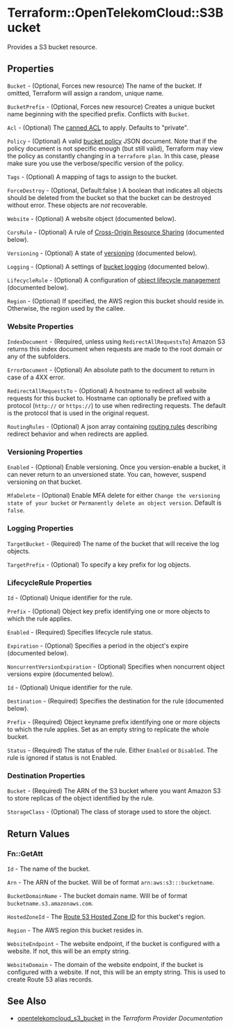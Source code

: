 # Terraform::OpenTelekomCloud::S3Bucket

Provides a S3 bucket resource.

## Properties

`Bucket` - (Optional, Forces new resource) The name of the bucket. If omitted, Terraform will assign a random, unique name.

`BucketPrefix` - (Optional, Forces new resource) Creates a unique bucket name beginning with the specified prefix. Conflicts with `Bucket`.

`Acl` - (Optional) The [canned ACL](https://docs.aws.amazon.com/AmazonS3/latest/dev/acl-overview.html#canned-acl) to apply. Defaults to "private".

`Policy` - (Optional) A valid [bucket policy](https://docs.aws.amazon.com/AmazonS3/latest/dev/example-bucket-policies.html) JSON document. Note that if the policy document is not specific enough (but still valid), Terraform may view the policy as constantly changing in a `terraform plan`. In this case, please make sure you use the verbose/specific version of the policy.

`Tags` - (Optional) A mapping of tags to assign to the bucket.

`ForceDestroy` - (Optional, Default:false ) A boolean that indicates all objects should be deleted from the bucket so that the bucket can be destroyed without error. These objects are *not* recoverable.

`Website` - (Optional) A website object (documented below).

`CorsRule` - (Optional) A rule of [Cross-Origin Resource Sharing](https://docs.aws.amazon.com/AmazonS3/latest/dev/cors.html) (documented below).

`Versioning` - (Optional) A state of [versioning](https://docs.aws.amazon.com/AmazonS3/latest/dev/Versioning.html) (documented below).

`Logging` - (Optional) A settings of [bucket logging](https://docs.aws.amazon.com/AmazonS3/latest/UG/ManagingBucketLogging.html) (documented below).

`LifecycleRule` - (Optional) A configuration of [object lifecycle management](http://docs.aws.amazon.com/AmazonS3/latest/dev/object-lifecycle-mgmt.html) (documented below).

`Region` - (Optional) If specified, the AWS region this bucket should reside in. Otherwise, the region used by the callee.

### Website Properties

`IndexDocument` - (Required, unless using `RedirectAllRequestsTo`) Amazon S3 returns this index document when requests are made to the root domain or any of the subfolders.

`ErrorDocument` - (Optional) An absolute path to the document to return in case of a 4XX error.

`RedirectAllRequestsTo` - (Optional) A hostname to redirect all website requests for this bucket to. Hostname can optionally be prefixed with a protocol (`http://` or `https://`) to use when redirecting requests. The default is the protocol that is used in the original request.

`RoutingRules` - (Optional) A json array containing [routing rules](https://docs.aws.amazon.com/AWSCloudFormation/latest/UserGuide/aws-properties-s3-websiteconfiguration-routingrules.html) describing redirect behavior and when redirects are applied.

### Versioning Properties

`Enabled` - (Optional) Enable versioning. Once you version-enable a bucket, it can never return to an unversioned state. You can, however, suspend versioning on that bucket.

`MfaDelete` - (Optional) Enable MFA delete for either `Change the versioning state of your bucket` or `Permanently delete an object version`. Default is `false`.

### Logging Properties

`TargetBucket` - (Required) The name of the bucket that will receive the log objects.

`TargetPrefix` - (Optional) To specify a key prefix for log objects.

### LifecycleRule Properties

`Id` - (Optional) Unique identifier for the rule.

`Prefix` - (Optional) Object key prefix identifying one or more objects to which the rule applies.

`Enabled` - (Required) Specifies lifecycle rule status.

`Expiration` - (Optional) Specifies a period in the object's expire (documented below).

`NoncurrentVersionExpiration` - (Optional) Specifies when noncurrent object versions expire (documented below).

`Id` - (Optional) Unique identifier for the rule.

`Destination` - (Required) Specifies the destination for the rule (documented below).

`Prefix` - (Required) Object keyname prefix identifying one or more objects to which the rule applies. Set as an empty string to replicate the whole bucket.

`Status` - (Required) The status of the rule. Either `Enabled` or `Disabled`. The rule is ignored if status is not Enabled.

### Destination Properties

`Bucket` - (Required) The ARN of the S3 bucket where you want Amazon S3 to store replicas of the object identified by the rule.

`StorageClass` - (Optional) The class of storage used to store the object.


## Return Values

### Fn::GetAtt

`Id` - The name of the bucket.

`Arn` - The ARN of the bucket. Will be of format `arn:aws:s3:::bucketname`.

`BucketDomainName` - The bucket domain name. Will be of format `bucketname.s3.amazonaws.com`.

`HostedZoneId` - The [Route 53 Hosted Zone ID](https://docs.aws.amazon.com/general/latest/gr/rande.html#s3_website_region_endpoints) for this bucket's region.

`Region` - The AWS region this bucket resides in.

`WebsiteEndpoint` - The website endpoint, if the bucket is configured with a website. If not, this will be an empty string.

`WebsiteDomain` - The domain of the website endpoint, if the bucket is configured with a website. If not, this will be an empty string. This is used to create Route 53 alias records.

## See Also

* [opentelekomcloud_s3_bucket](https://www.terraform.io/docs/providers/opentelekomcloud/r/s3_bucket.html) in the _Terraform Provider Documentation_